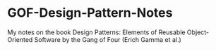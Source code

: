 # GOF-Design-Pattern-Notes
My notes on the book Design Patterns: Elements of Reusable Object-Oriented Software by the Gang of Four (Erich Gamma et al.)
